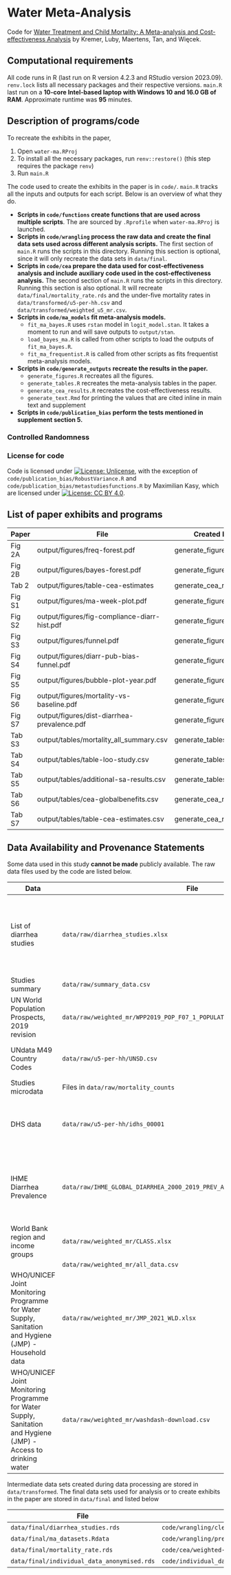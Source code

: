 # Water Meta-Analysis

Code for [Water Treatment and Child Mortality: A Meta-analysis and Cost-effectiveness Analysis](https://bfi.uchicago.edu/working-paper/2022-26/) by Kremer, Luby, Maertens, 
Tan, and Więcek.

## Computational requirements

All code runs in R (last run on R version 4.2.3 and RStudio version 2023.09). `renv.lock` lists all necessary packages and their respective versions. `main.R` last run on a **10-core Intel-based laptop with Windows 10 and 16.0 GB of RAM**. Approximate runtime was **95** minutes.

## Description of programs/code

To recreate the exhibits in the paper,

1. Open `water-ma.RProj`
2. To install all the necessary packages, run `renv::restore()` (this step requires the package `renv`)
3. Run `main.R`

The code used to create the exhibits in the paper is in `code/`. `main.R` tracks all the inputs and outputs for each script. Below is an overview of what they do.

- **Scripts in `code/functions` create functions that are used across multiple scripts**. The are sourced by `.Rprofile` when `water-ma.RProj` is launched.
- **Scripts in `code/wrangling` process the raw data and create the final data sets used across different analysis scripts.** The first section of `main.R` runs the scripts in this directory. Running this section is optional, since it will only recreate the data sets in `data/final`.
- **Scripts in `code/cea` prepare the data used for cost-effectiveness analysis and include auxiliary code used in the cost-effectiveness analysis.** The second section of `main.R` runs the scripts in this directory. Running this section is also optional. It will recreate `data/final/mortality_rate.rds` and the under-five mortality rates in `data/transformed/u5-per-hh.csv` and `data/transformed/weighted_u5_mr.csv`.
- **Scripts in `code/ma_models` fit meta-analysis models.** 
  - `fit_ma_bayes.R` uses `rstan` model in `logit_model.stan`. It takes a moment to run and will save outputs to `output/stan`. 
  - `load_bayes_ma.R` is called from other scripts to load the outputs of `fit_ma_bayes.R`.
  - `fit_ma_frequentist.R` is called from other scripts as fits frequentist meta-analysis models.
- **Scripts in `code/generate_outputs` recreate the results in the paper.**
  - `generate_figures.R` recreates all the figures.
  - `generate_tables.R` recreates the meta-analysis tables in the paper.
  - `generate_cea_results.R` recreates the cost-effectiveness results.
  - `generate_text.Rmd` for printing the values that are cited inline in main text and supplement
- **Scripts in `code/publication_bias` perform the tests mentioned in supplement section 5.** 

### Controlled Randomness

### License for code

Code is licensed under [![License: Unlicense](https://img.shields.io/badge/License-Unlicense-blue.svg)](http://unlicense.org/), with the exception of `code/publication_bias/RobustVariance.R` and `code/publication_bias/metastudiesfunctions.R` by Maximilian Kasy, which are licensed under [![License: CC BY 4.0](https://img.shields.io/badge/License-CC_BY_4.0-lightgrey.svg)](https://creativecommons.org/licenses/by/4.0/).

## List of paper exhibits and programs

| Paper   | File                                         | Created by             |
|---------|----------------------------------------------|------------------------|
| Fig 2A  | output/figures/freq-forest.pdf               | generate_figures.R     |
| Fig 2B  | output/figures/bayes-forest.pdf              | generate_figures.R     |
| Tab 2   | output/figures/table-cea-estimates           | generate_cea_results.R |
| Fig S1  | output/figures/ma-week-plot.pdf              | generate_figures.R     |
| Fig S2  | output/figures/fig-compliance-diarr-hist.pdf | generate_figures.R     |
| Fig S3  | output/figures/funnel.pdf                    | generate_figures.R     |
| Fig S4  | output/figures/diarr-pub-bias-funnel.pdf     | generate_figures.R     |
| Fig S5  | output/figures/bubble-plot-year.pdf          | generate_figures.R     |
| Fig S6  | output/figures/mortality-vs-baseline.pdf     | generate_figures.R     |
| Fig S7  | output/figures/dist-diarrhea-prevalence.pdf  | generate_figures.R     |
| Tab S3  | output/tables/mortality_all_summary.csv      | generate_tables.R      |
| Tab S4  | output/tables/table-loo-study.csv            | generate_tables.R      |
| Tab S5  | output/tables/additional-sa-results.csv      | generate_tables.R      |
| Tab S6  | output/tables/cea-globalbenefits.csv         | generate_cea_results.R |
| Tab S7  | output/tables/table-cea-estimates.csv        | generate_cea_results.R |

## Data Availability and Provenance Statements

Some data used in this study **cannot be made** publicly available. The raw data files used by the code are listed below.

| Data              | File                              | Provided | Citation | License | Notes |
| ----------------- | --------------------------------- | -------- | -------- | ------- |----- |
| List of diarrhea studies | `data/raw/diarrhea_studies.xlsx`  | Yes |   | [![License: CC BY 3.0 IGO](https://img.shields.io/badge/License-CC_BY_3.0_IGO-lightgrey.svg)](http://creativecommons.org/licenses/by/3.0/igo/) | Contains data provided in the supplementary material Wolf et al., 2018. The original datset from extracted from the publication available [here](https://onlinelibrary.wiley.com/doi/10.1111/tmi.13051). The data was provided for 80 studies included in the meta-anlysis. We added the relevant data for studies included in the meta-anlysis but not included in the Wolf et al., 2018 study (Peletz et al., 2012, Null et al., 2018, 	Luby et al., 2018, Humphrey et al., 2019, Kirby et al., 2019, Haushofer et al., 2020, Dupas et al., 2021, and ucation vs control) Quick et al., 1999, Conroy et al. 1999, Morris et al. 2018). In addition to the existing data, we added the following information for each of the studies - 1. Compliance rate, and 2. How is compliance defined. Wolf et al., 2018 collects estimates for under-5 diarrhea morbidity in studies with any WaSH intervention. |
| Studies summary   | `data/raw/summary_data.csv`       | Yes      |          |         | Summary data on each RCT, number of cases in treat, number of cases in control etc.  |
| UN World Population Prospects, 2019 revision | `data/raw/weighted_mr/WPP2019_POP_F07_1_POPULATION_BY_AGE_BOTH_SEXES.xlsx` | Yes | United Nations, Department of Economic and Social Affairs, Population Division ([2019]). World Population Prospects [2019], archive. | Copyright © 1992-2022 by United Nations [![License: CC BY 3.0 IGO](https://img.shields.io/badge/License-CC_BY_3.0_IGO-lightgrey.svg)](http://creativecommons.org/licenses/by/3.0/igo/) | Downloaded from [https://population.un.org/](https://population.un.org/wpp/Download/Archive/Standard/) on on Apr 5, 2023|
| UNdata M49 Country Codes | `data/raw/u5-per-hh/UNSD.csv` | Yes | | Terms of use available at [https://data.un.org/](https://data.un.org/Host.aspx?Content=UNdataUse) | Copied from [https://unstats.un.org/](https://unstats.un.org/unsd/methodology/m49/) on on Apr 5, 2023 |
| Studies microdata | Files in `data/raw/mortality_counts` | No       |          |         | This data was acquired directly with the authors of each paper included in the study. |
| DHS data | `data/raw/u5-per-hh/idhs_00001` | No | Elizabeth Heger Boyle, Miriam King and Matthew Sobek. IPUMS-Demographic and Health Surveys: Version 9 [dataset]. IPUMS and ICF, 2022. https://doi.org/10.18128/D080.V9 | | Accessed through [https://dhsprogram.com/data/Access-Instructions.cfm] on Apr 5, 2023 |
| IHME Diarrhea Prevalence | `data/raw/IHME_GLOBAL_DIARRHEA_2000_2019_PREV_A1_S3_ADMIN_1_Y2020M08D31.CSV` | No | Institute for Health Metrics and Evaluation (IHME). Global Under-5 Diarrhea Incidence, Prevalence, and Mortality Geospatial Estimates 2000-2019. Seattle, United States of America: Institute for Health Metrics and Evaluation (IHME), 2020. |Terms of use can be found [here](https://www.healthdata.org/Data-tools-practices/data-practices/ihme-free-charge-non-commercial-user-agreement) | Downloaded from [https://ghdx.healthdata.org/](https://ghdx.healthdata.org/sites/default/files/record-attached-files/IHME_GLOBAL_DIARRHEA_2000_2019_DATA_INPUT_SOURCES_Y2020M08D31_0.XLSX)) on on Jul 28, 2023|
| World Bank region and income groups | `data/raw/weighted_mr/CLASS.xlsx` | Yes | World Bank: World Bank Country and Lending Groups. Downloaded on April 5, 2023. |[![License: CC BY 4.0 IGO](https://img.shields.io/badge/License-CC_BY_4.0_IGO-lightgrey.svg)](https://creativecommons.org/licenses/by/4.0/) Detailed terms of use for data is available [here](https://www.worldbank.org/en/about/legal/terms-of-use-for-datasets) | Downloaded from [https://datahelpdesk.worldbank.org](https://datahelpdesk.worldbank.org/knowledgebase/articles/906519-world-bank-country-and-lending-groups) on Apr 5, 2023 |
| | `data/raw/weighted_mr/all_data.csv` | | | | |
| WHO/UNICEF Joint Monitoring Programme for Water Supply, Sanitation and Hygiene (JMP) - Household data | `data/raw/weighted_mr/JMP_2021_WLD.xlsx` | Yes | Progress on household drinking water, sanitation and hygiene 2000–2022: special focus on gender. New York: United Nations Children’s Fund (UNICEF) and World Health Organization (WHO), 2023. | [![License: CC BY 4.0 IGO](https://img.shields.io/badge/License-CC_BY_4.0_IGO-lightgrey.svg)](https://creativecommons.org/licenses/by/4.0/)| Downloaded from [https://washdata.org](https://washdata.org/data/country/WLD/household/download) on on Apr 5, 2023 |
| WHO/UNICEF Joint Monitoring Programme for Water Supply, Sanitation and Hygiene (JMP) - Access to drinking water | `data/raw/weighted_mr/washdash-download.csv` | Yes | Progress on household drinking water, sanitation and hygiene 2000–2022: special focus on gender. New York: United Nations Children’s Fund (UNICEF) and World Health Organization (WHO), 2023. |[![License: CC BY 4.0 IGO](https://img.shields.io/badge/License-CC_BY_4.0_IGO-lightgrey.svg)](https://creativecommons.org/licenses/by/4.0/) | Downloaded from [https://washdata.org/](https://washdata.org/data/household#!/table?geo0=region&geo1=sdg) on Apr 5, 2023 |

 Intermediate data sets created during data processing are stored in `data/transformed`. The final data sets used for analysis or to create exhibits in the paper are stored in `data/final` and listed below

| File                        | Created by | Provided | Citation |
| --------------------------- | ---------- | -------- | -------- |
| `data/final/diarrhea_studies.rds` | `code/wrangling/clean_studies_list.R` | Yes | |
| `data/final/ma_datasets.Rdata`    | `code/wrangling/prep_adjusted_data.R` | Yes | |
| `data/final/mortality_rate.rds`   | `code/cea/weighted-mr.R` | Yes | |
| `data/final/individual_data_anonymised.rds`  | `code/individual_data_anonymised/pre_individual_data.R` | Yes | |
